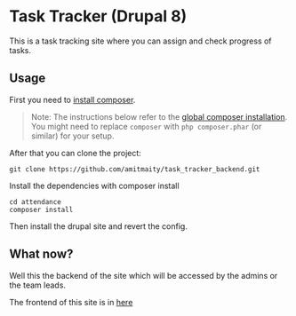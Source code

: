 # Task Tracker (Drupal 8)

This is a task tracking site where you can assign and check progress of tasks.

## Usage

First you need to [install composer](https://getcomposer.org/doc/00-intro.md#installation-linux-unix-osx).

> Note: The instructions below refer to the [global composer installation](https://getcomposer.org/doc/00-intro.md#globally).
You might need to replace `composer` with `php composer.phar` (or similar) 
for your setup.

After that you can clone the project:

```
git clone https://github.com/amitmaity/task_tracker_backend.git
```

Install the dependencies with composer install

```
cd attendance
composer install
```

Then install the drupal site and revert the config.

## What now?

Well this the backend of the site which will be accessed by the admins or the team leads.

The frontend of this site is in [here](https://github.com/amitmaity/task_tracker_backend)